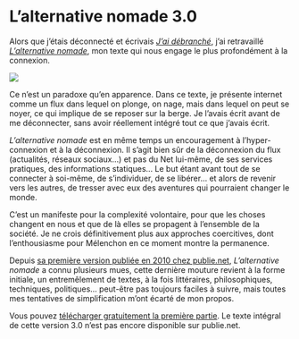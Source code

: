 # L’alternative nomade 3.0

Alors que j’étais déconnecté et écrivais [*J’ai débranché*](https://tcrouzet.com/jai-debranche/), j’ai retravaillé [*L’alternative nomade*](https://tcrouzet.com/jai-debranche/), mon texte qui nous engage le plus profondément à la connexion.<span id="more-23393"></span>

![](https://tcrouzet.com/images_tc/2010/01/couv1024.png)

Ce n’est un paradoxe qu’en apparence. Dans ce texte, je présente internet comme un flux dans lequel on plonge, on nage, mais dans lequel on peut se noyer, ce qui implique de se reposer sur la berge. Je l’avais écrit avant de me déconnecter, sans avoir réellement intégré tout ce que j’avais écrit.

*L’alternative nomade* est en même temps un encouragement à l’hyper-connexion et à la déconnexion. Il s’agit bien sûr de la déconnexion du flux (actualités, réseaux sociaux…) et pas du Net lui-même, de ses services pratiques, des informations statiques… Le but étant avant tout de se connecter à soi-même, de s’individuer, de se libérer… et alors de revenir vers les autres, de tresser avec eux des aventures qui pourraient changer le monde.

C’est un manifeste pour la complexité volontaire, pour que les choses changent en nous et que de là elles se propagent à l’ensemble de la société. Je ne crois définitivement plus aux approches coercitives, dont l’enthousiasme pour Mélenchon en ce moment montre la permanence.

Depuis [sa première version publiée en 2010 chez publie.net](http://www.publie.net/fr/ebook/9782814503137/l-alternative-nomade), *L’alternative nomade* a connu plusieurs mues, cette dernière mouture revient à la forme initiale, un entremêlement de textes, à la fois littéraires, philosophiques, techniques, politiques… peut-être pas toujours faciles à suivre, mais toutes mes tentatives de simplification m’ont écarté de mon propos.

Vous pouvez [télécharger gratuitement la première partie](https://tcrouzet.com/alternative-nomade/). Le texte intégral de cette version 3.0 n’est pas encore disponible sur publie.net.